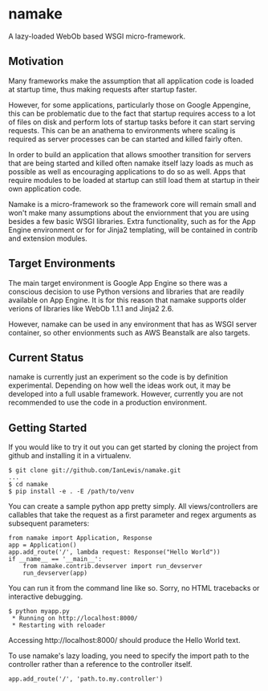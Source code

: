 namake
======

A lazy-loaded WebOb based WSGI micro-framework.

Motivation
--------------------------

Many frameworks make the assumption that all application code is loaded at
startup time, thus making requests after startup faster.

However, for some applications, particularly those on Google Appengine, this
can be problematic due to the fact that startup requires access to a lot of
files on disk and perform lots of startup tasks before it can start serving
requests. This can be an anathema to environments where scaling is required
as server processes can be can started and killed fairly often.

In order to build an application that allows smoother transition for servers
that are being started and killed often namake itself lazy loads as much as
possible as well as encouraging applications to do so as well. Apps that
require modules to be loaded at startup can still load them at startup
in their own application code.

Namake is a micro-framework so the framework core will remain small and won't
make many assumptions about the enviornment that you are using besides a few
basic WSGI libraries. Extra functionality, such as for the App Engine
environment or for for Jinja2 templating, will be contained in contrib and
extension modules.

Target Environments
--------------------------

The main target environment is Google App Engine so there was a conscious decision
to use Python versions and libraries that are readily available on App Engine.
It is for this reason that namake supports older verions of libraries like WebOb 1.1.1 and Jinja2 2.6.

However, namake can be used in any environment that has as WSGI server container,
so other envionments such as AWS Beanstalk are also targets.

Current Status
--------------------------

namake is currently just an experiment so the code is by definition experimental.
Depending on how well the ideas work out, it may be developed into a full usable
framework. However, currently you are not recommended to use the code in
a production environment.


Getting Started
--------------------------

If you would like to try it out you can get started by cloning the project
from github and installing it in a virtualenv.

    $ git clone git://github.com/IanLewis/namake.git
    ...
    $ cd namake
    $ pip install -e . -E /path/to/venv

You can create a sample python app pretty simply. All views/controllers are 
callables that take the request as a first parameter and regex arguments as
subsequent parameters:

    from namake import Application, Response
    app = Application()
    app.add_route('/', lambda request: Response("Hello World"))
    if __name__ == '__main__':
        from namake.contrib.devserver import run_devserver
        run_devserver(app)

You can run it from the command line like so. Sorry, no HTML tracebacks or interactive debugging.

    $ python myapp.py
     * Running on http://localhost:8000/
     * Restarting with reloader

Accessing http://localhost:8000/ should produce the Hello World text.

To use namake's lazy loading, you need to specify the import path to the controller
rather than a reference to the controller itself.

    app.add_route('/', 'path.to.my.controller')
